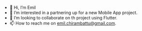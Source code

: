 - 👋 Hi, I’m Emil
- 👀 I’m interested in a partnering up for a new Mobile App project.
- 💞️ I’m looking to collaborate on th project using Flutter. 
- 📫 How to reach me on emil.chirambattu@gmail.com.
